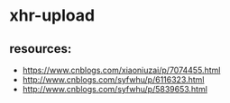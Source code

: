 # xhr-upload


## resources:
+ https://www.cnblogs.com/xiaoniuzai/p/7074455.html
+ http://www.cnblogs.com/syfwhu/p/6116323.html
+ http://www.cnblogs.com/syfwhu/p/5839653.html

